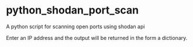 # python_shodan_port_scan
A python script for scanning open ports using shodan api

Enter an IP address and the output will be returned in the form a dictionary.
